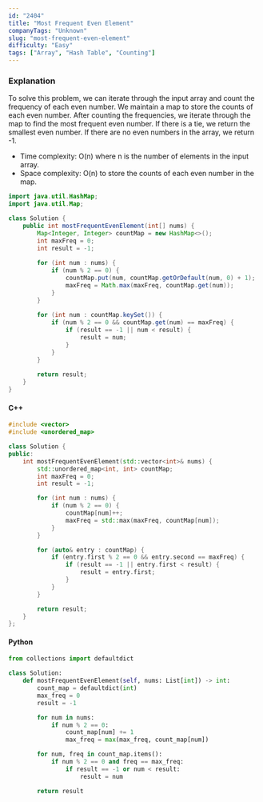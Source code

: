 ```yaml
---
id: "2404"
title: "Most Frequent Even Element"
companyTags: "Unknown"
slug: "most-frequent-even-element"
difficulty: "Easy"
tags: ["Array", "Hash Table", "Counting"]
---
```


### Explanation
To solve this problem, we can iterate through the input array and count the frequency of each even number. We maintain a map to store the counts of each even number. After counting the frequencies, we iterate through the map to find the most frequent even number. If there is a tie, we return the smallest even number. If there are no even numbers in the array, we return -1.

- Time complexity: O(n) where n is the number of elements in the input array.
- Space complexity: O(n) to store the counts of each even number in the map.

```java
import java.util.HashMap;
import java.util.Map;

class Solution {
    public int mostFrequentEvenElement(int[] nums) {
        Map<Integer, Integer> countMap = new HashMap<>();
        int maxFreq = 0;
        int result = -1;
        
        for (int num : nums) {
            if (num % 2 == 0) {
                countMap.put(num, countMap.getOrDefault(num, 0) + 1);
                maxFreq = Math.max(maxFreq, countMap.get(num));
            }
        }
        
        for (int num : countMap.keySet()) {
            if (num % 2 == 0 && countMap.get(num) == maxFreq) {
                if (result == -1 || num < result) {
                    result = num;
                }
            }
        }
        
        return result;
    }
}
```

#### C++
```cpp
#include <vector>
#include <unordered_map>

class Solution {
public:
    int mostFrequentEvenElement(std::vector<int>& nums) {
        std::unordered_map<int, int> countMap;
        int maxFreq = 0;
        int result = -1;

        for (int num : nums) {
            if (num % 2 == 0) {
                countMap[num]++;
                maxFreq = std::max(maxFreq, countMap[num]);
            }
        }

        for (auto& entry : countMap) {
            if (entry.first % 2 == 0 && entry.second == maxFreq) {
                if (result == -1 || entry.first < result) {
                    result = entry.first;
                }
            }
        }

        return result;
    }
};
```

#### Python
```python
from collections import defaultdict

class Solution:
    def mostFrequentEvenElement(self, nums: List[int]) -> int:
        count_map = defaultdict(int)
        max_freq = 0
        result = -1

        for num in nums:
            if num % 2 == 0:
                count_map[num] += 1
                max_freq = max(max_freq, count_map[num])

        for num, freq in count_map.items():
            if num % 2 == 0 and freq == max_freq:
                if result == -1 or num < result:
                    result = num

        return result
```